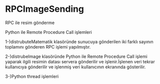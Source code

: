 # RPCImageSending
RPC ile resim gönderme

Python ile Remote Procedure Call işlemleri

1-)distrubuteMatematik klasöründe sunucuya gönderilen iki farklı sayının toplamını gönderen RPC işlemi yapılmıştır.

2-)distrubeImage klasöründe Python ile Remote Procedure Call işlemi yaparak ilgili resimin datası servera gönderilir ve işlenir.İşlenen veri tekrar kullanıcıya gönderilir ve işlenmiş veri kullanıcının ekranında gösterilir.

3-)Python thread işlemleri
